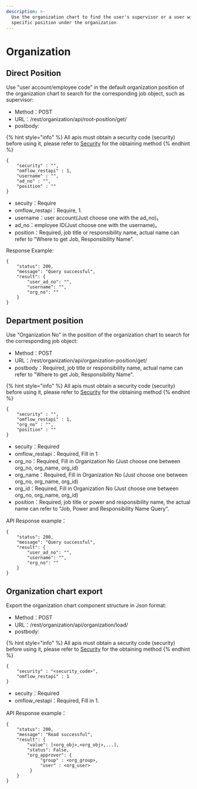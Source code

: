 ```yaml
---
description: >-
  Use the organization chart to find the user's supervisor or a user with a
  specific position under the organization
---
```


# Organization

## Direct Position

Use "user account/employee code" in the default organization position of the organization chart to search for the corresponding job object, such as supervisor:

* Method：POST
* URL：/rest/organization/api/root-position/get/
* postbody:

{% hint style="info" %}
All apis must obtain a security code (security) before using it, please refer to [Security](an-quan-ma.md) for the obtaining method
{% endhint %}

```
{
    "security" : "",
    "omflow_restapi" : 1,
    "username" : "",
    "ad_no" : "",
    "position" : ""
}
```

* secuity：Require
* omflow\_restapi：Require, 1.
* username：user account(Just choose one with the ad\_no)。
* ad\_no：employee ID(Just choose one with the username)。
* position：Required, job title or responsibility name, actual name can refer to "Where to get Job, Responsibility Name".

Response Example:

```
{
    "status": 200,
    "message": "Query successful",
    "result": {
        "user_ad_no": "",
        "username": "",
        "org_no": ""
    }
}
```

## Department position

Use "Organization No" in the position of the organization chart to search for the corresponding job object:

* Method：POST
* URL：/rest/organization/api/organization-position/get/
* postbody：Required, job title or responsibility name, actual name can refer to "Where to get Job, Responsibility Name".

{% hint style="info" %}
All apis must obtain a security code (security) before using it, please refer to [Security](an-quan-ma.md) for the obtaining method
{% endhint %}

```
{
    "security" : "",
    "omflow_restapi" : 1,
    "org_no" : "",
    "position" : ""
}
```

* secuity：Required
* omflow\_restapi：Required, Fill in 1
* org\_no：Required, Fill in Organization No (Just choose one between org\_no, org\_name, org\_id)
* org\_name：Required, Fill in Organization No (Just choose one between org\_no, org\_name, org\_id)
* org\_id：Required, Fill in Organization No (Just choose one between org\_no, org\_name, org\_id)
* position：Required, job title or power and responsibility name, the actual name can refer to "Job, Power and Responsibility Name Query".

API Response example：

```
{
    "status": 200,
    "message": "Query successful",
    "result": {
        "user_ad_no": "",
        "username": "",
        "org_no": ""
    }
}
```



## Organization chart export

Export the organization chart component structure in Json format:

* Method：POST
* URL：/rest/organization/api/organization/load/
* postbody:

{% hint style="info" %}
All apis must obtain a security code (security) before using it, please refer to [Security](an-quan-ma.md) for the obtaining method
{% endhint %}

```
{
    "security" : "<security_code>",
    "omflow_restapi" : 1
}
```

* secuity：Required
* omflow\_restapi：Required, Fill in 1.

API Response example：

```
{
    "status": 200,
    "message": "Read successful",
    "result": {
        "value": [<org_obj>,<org_obj>,...],
        "status": False,
        "org_approver": {
             "group" : <org_group>,
             "user" : <org_user>
         }
    }
}
```
